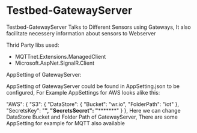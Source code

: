 # Testbed-GatewayServer

Testbed-GatewayServer Talks to Different Sensors using Gateways, It also facilitate necessery information about sensors to Webserver


Thrid Party libs used:

- MQTTnet.Extensions.ManagedClient
- Microsoft.AspNet.SignalR.Client


AppSetting of GatewayServer:

AppSetting of GatewayServer could be found in AppSetting.json to be configured, For Example AppSettings for AWS looks alike this:

  "AWS": {
    "S3": {
      "DataStore": {
        "Bucket": "wr.io",
        "FolderPath": "iot"
      },
      "SecretsKey": "******",
      "SecretsSecret": "*************"
    }
  },
  Here we can change DataStore Bucket and Folder Path of GatewayServer, There are some AppSetting for example for MQTT also available 